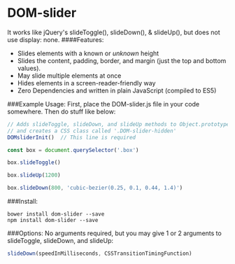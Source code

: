 # DOM-slider
It works like jQuery's slideToggle(), slideDown(), &amp; slideUp(), but does not use display: none.
####Features:
* Slides elements with a known or *unknown* height
* Slides the content, padding, border, and margin (just the top and bottom values).
* May slide multiple elements at once
* Hides elements in a screen-reader-friendly way
* Zero Dependencies and written in plain JavaScript (compiled to ES5)

###Example Usage:
First, place the DOM-slider.js file in your code somewhere. Then do stuff like below:
```JavaScript
// Adds slideToggle, slideDown, and slideUp methods to Object.prototype
// and creates a CSS class called '.DOM-slider-hidden'
DOMsliderInit()  // This line is required

const box = document.querySelector('.box')

box.slideToggle()

box.slideUp(1200)

box.slideDown(800, 'cubic-bezier(0.25, 0.1, 0.44, 1.4)')
```
###Install:
```
bower install dom-slider --save
npm install dom-slider --save
```

###Options:
No arguments required, but you may give 1 or 2 arguments to slideToggle, slideDown, and slideUp:
```JavaScript
slideDown(speedInMilliseconds, CSSTransitionTimingFunction)
```
